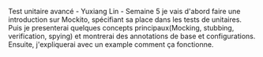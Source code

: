 Test unitaire avancé - Yuxiang Lin - Semaine 5
je vais d'abord faire une introduction sur Mockito, spécifiant sa place dans les tests de unitaires. Puis je presenterai 
quelques concepts principaux(Mocking, stubbing, verification, spying) et montrerai des annotations de base et configurations.
Ensuite, j'expliquerai avec un example comment ça fonctionne.